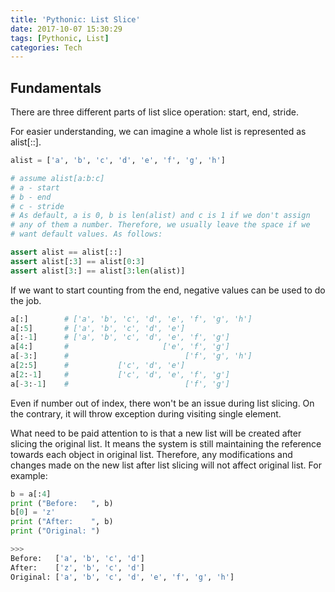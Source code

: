 ```yaml
---
title: 'Pythonic: List Slice'
date: 2017-10-07 15:30:29
tags: [Pythonic, List]
categories: Tech
---
```


## Fundamentals
There are three different parts of list slice operation: start, end, stride.

For easier understanding, we can imagine a whole list is represented as alist[::].

```Python
alist = ['a', 'b', 'c', 'd', 'e', 'f', 'g', 'h']

# assume alist[a:b:c]
# a - start
# b - end
# c - stride
# As default, a is 0, b is len(alist) and c is 1 if we don't assign 
# any of them a number. Therefore, we usually leave the space if we 
# want default values. As follows:

assert alist == alist[::]
assert alist[:3] == alist[0:3] 
assert alist[3:] == alist[3:len(alist)]
```

If we want to start counting from the end, negative values can be used to do the job.

```Python
a[:]        # ['a', 'b', 'c', 'd', 'e', 'f', 'g', 'h']
a[:5]       # ['a', 'b', 'c', 'd', 'e']
a[:-1]      # ['a', 'b', 'c', 'd', 'e', 'f', 'g']
a[4:]       #                     ['e', 'f', 'g']
a[-3:]      #                          ['f', 'g', 'h']
a[2:5]      #           ['c', 'd', 'e']
a[2:-1]     #           ['c', 'd', 'e', 'f', 'g']
a[-3:-1]    #                          ['f', 'g']
```

Even if number out of index, there won't be an issue during list slicing. On the contrary, it will throw exception during visiting single element.

What need to be paid attention to is that a new list will be created after slicing the original list. It means the system is still maintaining the reference towards each object in original list. Therefore, any modifications and changes made on the new list after list slicing will not affect original list. For example:

```Python
b = a[:4]
print ("Before:   ", b)
b[0] = 'z'
print ("After:    ", b)
print ("Original: ")

>>>
Before:   ['a', 'b', 'c', 'd']
After:    ['z', 'b', 'c', 'd']
Original: ['a', 'b', 'c', 'd', 'e', 'f', 'g', 'h']
```

<!-- more -->

